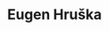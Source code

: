 ---
layout: page
title: Eugen Hruška
description: Principal Investigator<br>Click to show CV.
img: assets/img/Hruska.jpg
importance: 3
category: pi
redirect: /assets/pdf/Hruska-CV.pdf
---